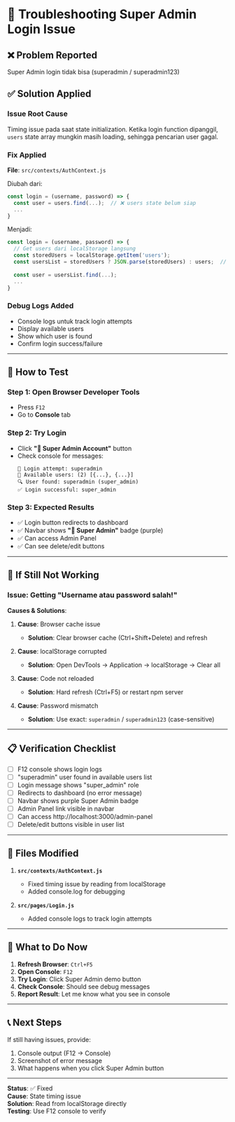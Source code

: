 # 🔧 Troubleshooting Super Admin Login Issue

## ❌ Problem Reported
Super Admin login tidak bisa (superadmin / superadmin123)

## ✅ Solution Applied

### Issue Root Cause
Timing issue pada saat state initialization. Ketika login function dipanggil, `users` state array mungkin masih loading, sehingga pencarian user gagal.

### Fix Applied

**File**: `src/contexts/AuthContext.js`

Diubah dari:
```javascript
const login = (username, password) => {
  const user = users.find(...);  // ❌ users state belum siap
  ...
}
```

Menjadi:
```javascript
const login = (username, password) => {
  // Get users dari localStorage langsung
  const storedUsers = localStorage.getItem('users');
  const usersList = storedUsers ? JSON.parse(storedUsers) : users;  // ✅ Baca dari localStorage
  
  const user = usersList.find(...);
  ...
}
```

### Debug Logs Added
- Console logs untuk track login attempts
- Display available users
- Show which user is found
- Confirm login success/failure

---

## 🧪 How to Test

### Step 1: Open Browser Developer Tools
- Press `F12`
- Go to **Console** tab

### Step 2: Try Login
- Click **"👑 Super Admin Account"** button
- Check console for messages:
  ```
  🔐 Login attempt: superadmin
  👥 Available users: (2) [{...}, {...}]
  🔍 User found: superadmin (super_admin)
  ✅ Login successful: super_admin
  ```

### Step 3: Expected Results
- ✅ Login button redirects to dashboard
- ✅ Navbar shows **"👑 Super Admin"** badge (purple)
- ✅ Can access Admin Panel
- ✅ Can see delete/edit buttons

---

## 🐛 If Still Not Working

### Issue: Getting "Username atau password salah!"

**Causes & Solutions**:

1. **Cause**: Browser cache issue
   - **Solution**: Clear browser cache (Ctrl+Shift+Delete) and refresh
   
2. **Cause**: localStorage corrupted
   - **Solution**: Open DevTools → Application → localStorage → Clear all
   
3. **Cause**: Code not reloaded
   - **Solution**: Hard refresh (Ctrl+F5) or restart npm server

4. **Cause**: Password mismatch
   - **Solution**: Use exact: `superadmin` / `superadmin123` (case-sensitive)

---

## 📋 Verification Checklist

- [ ] F12 console shows login logs
- [ ] "superadmin" user found in available users list
- [ ] Login message shows "super_admin" role
- [ ] Redirects to dashboard (no error message)
- [ ] Navbar shows purple Super Admin badge
- [ ] Admin Panel link visible in navbar
- [ ] Can access http://localhost:3000/admin-panel
- [ ] Delete/edit buttons visible in user list

---

## 💾 Files Modified

1. **`src/contexts/AuthContext.js`**
   - Fixed timing issue by reading from localStorage
   - Added console.log for debugging

2. **`src/pages/Login.js`**
   - Added console logs to track login attempts

---

## 🚀 What to Do Now

1. **Refresh Browser**: `Ctrl+F5`
2. **Open Console**: `F12`
3. **Try Login**: Click Super Admin demo button
4. **Check Console**: Should see debug messages
5. **Report Result**: Let me know what you see in console

---

## 📞 Next Steps

If still having issues, provide:
1. Console output (F12 → Console)
2. Screenshot of error message
3. What happens when you click Super Admin button

---

**Status**: ✅ Fixed  
**Cause**: State timing issue  
**Solution**: Read from localStorage directly  
**Testing**: Use F12 console to verify  

